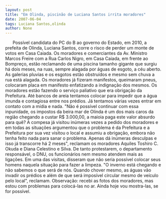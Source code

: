 ```yaml
---
layout: post
title: "Em Olinda, piscinão de Luciana Santos irrita moradores"
date: 2007-06-04
tags: Luciana Santos,olinda
author: None
---
```

&nbsp;
&nbsp;
&nbsp;
Poss&iacute;vel candidata do PC do B ao governo do Estado, em 2010, a prefeita de Olinda, Luciana Santos, corre o risco de perder um monte de votos em Casa Caiada.
Os moradores e comerciantes da Av. Ministro Marcos Freire com a Rua Carlos Nigro, em Casa Caiada, em frente ao Bompre&ccedil;o, est&atilde;o reclamando de uma piscina tamanho gigante que surgiu h&aacute; dois meses, na ruas, sempre alagada por &aacute;guas de esgoto, a c&eacute;u aberto. 
As galerias pluvias e os esgotos est&atilde;o obstru&iacute;dos e mesmo sem chuva a rua est&aacute; alagada. Os moradores j&aacute; fizeram manifestos, queimaram pneus, colocaram placa em manifesto enfatizando a indigna&ccedil;&atilde;o dos mesmos. 
Os moradores est&atilde;o fazendo o servi&ccedil;o paliativo que era obriga&ccedil;&atilde;o da Prefeitura. At&eacute; bancos de areia tentamos colocar para impedir que a &aacute;gua imunda e contagiosa entre nos pr&eacute;dios. 
J&aacute; tentamos v&aacute;rias vezes entrar em contato com a m&iacute;dia e nada. 
&quot;N&atilde;o &eacute; poss&iacute;vel continuar com essa inpunidade, os impostos da beira mar de Olinda &eacute; um dos mais caros da regi&atilde;o chegando a custar R$ 3.000,00, a maioia paga este valor absurdo para qu&ecirc;? A compesa j&aacute; visitou in&uacute;meras vezes a pedido dos moradores e em todas as situa&ccedil;&otilde;es argumentou que o problema &eacute; da Prefeitura e a Prefeitura por sua vez visitou o local e assumiu a obriga&ccedil;&atilde;o, embora n&atilde;o tenha feito nada para sanar o problema. Apenas d&aacute; in&uacute;meras desculpas e isso j&aacute; transcorre h&aacute; 2 meses&quot;, reclamam os moradores Aquiles Toshiro C. Okuda e Diana Celestino e Silva. 
De tanto protestarem, o departamento respons&aacute;vel, o DNU, os funcion&aacute;rios nem mesmo atendem mais as liga&ccedil;&otilde;es. 
Em uma das visitas, disseram que n&atilde;o seria poss&iacute;vel colocar seus homens naquela situa&ccedil;&atilde;o para fazer a limpeza.
&quot;O inverno est&aacute; chegando e n&atilde;o sabemos o que ser&aacute; de n&oacute;s. Quando chover mesmo, as &aacute;guas v&atilde;o invadir os pr&eacute;dios e al&eacute;m de que ser&aacute; impos&iacute;vel circular mesmo de ve&iacute;culo pelo local&quot;, reclamam.
Observa&ccedil;&atilde;o: recebi as fotos dos moradores, mas estou com problemas para coloc&aacute;-las no ar. Ainda hoje vou mostra-las, se for poss&iacute;vel. 